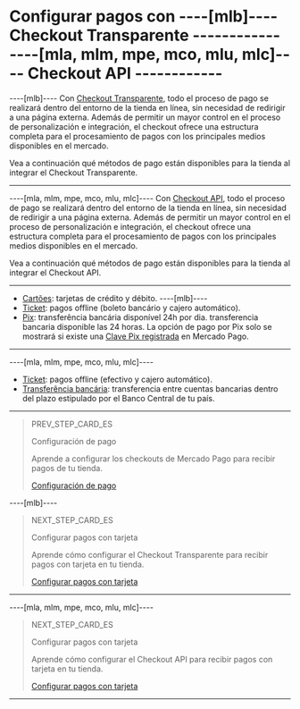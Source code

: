 # Configurar pagos con ----[mlb]---- Checkout Transparente ------------ ----[mla, mlm, mpe, mco, mlu, mlc]---- Checkout API ------------

----[mlb]----
Con [Checkout Transparente](/developers/es/guides/cho-api/landing), todo el proceso de pago se realizará dentro del entorno de la tienda en línea, sin necesidad de redirigir a una página externa. Además de permitir un mayor control en el proceso de personalización e integración, el checkout ofrece una estructura completa para el procesamiento de pagos con los principales medios disponibles en el mercado.

Vea a continuación qué métodos de pago están disponibles para la tienda al integrar el Checkout Transparente.

------------

----[mla, mlm, mpe, mco, mlu, mlc]---- 
Con [Checkout API](/developers/es/guides/cho-api/landing), todo el proceso de pago se realizará dentro del entorno de la tienda en línea, sin necesidad de redirigir a una página externa. Además de permitir un mayor control en el proceso de personalización e integración, el checkout ofrece una estructura completa para el procesamiento de pagos con los principales medios disponibles en el mercado.

Vea a continuación qué métodos de pago están disponibles para la tienda al integrar el Checkout API.

------------

* [Cartões](/developers/es/docs/magento-two/payment-configuration/checkout-api/cards): tarjetas de crédito y débito.
----[mlb]----
* [Ticket](/developers/es/docs/magento-two/payment-configuration/checkout-api/ticket): pagos offline (boleto bancário y cajero automático).
* [Pix](/developers/es/docs/magento-two/payment-configuration/checkout-api/pix): transferência bancária disponível 24h por dia. transferencia bancaria disponible las 24 horas. La opción de pago por Pix solo se mostrará si existe una [Clave Pix registrada](/developers/es/guides/checkout-api/receiving-payment-by-pix) en Mercado Pago. 
------------
----[mla, mlm, mpe, mco, mlu, mlc]---- 
* [Ticket](/developers/es/docs/magento-two/payment-configuration/checkout-api/ticket): pagos offline (efectivo y cajero automático).
* [Transferência bancária](/developers/es/docs/magento-two/payment-configuration/checkout-api/bank-transfer): transferencia entre cuentas bancarias dentro del plazo estipulado por el Banco Central de tu país.
------------

> PREV_STEP_CARD_ES
>
> Configuración de pago
>
> Aprende a configurar los checkouts de Mercado Pago para recibir pagos de tu tienda.
>
> [Configuración de pago](/developers/es/docs/magento-two/payment-configuration)

----[mlb]----
> NEXT_STEP_CARD_ES
>
> Configurar pagos con tarjeta
>
> Aprende cómo configurar el Checkout Transparente para recibir pagos con tarjeta en tu tienda.
>
> [Configurar pagos con tarjeta](/developers/es/docs/magento-two/payment-configuration/checkout-api/cards)
------------

----[mla, mlm, mpe, mco, mlu, mlc]---- 
> NEXT_STEP_CARD_ES
>
> Configurar pagos con tarjeta
>
> Aprende cómo configurar el Checkout API para recibir pagos con tarjeta en tu tienda.
>
> [Configurar pagos con tarjeta](/developers/es/docs/magento-two/payment-configuration/checkout-api/cards)
------------